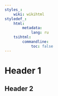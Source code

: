 ```yaml
---
styles_:
    wiki: wikihtml
styledef_:
    html:
        metadata:
            lang: ru
    tsihtml:
        commandline:
            toc: false
---
```


# Header 1

## Header 2